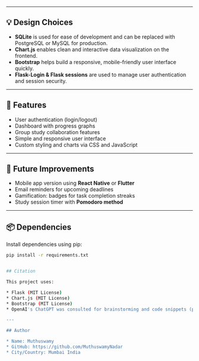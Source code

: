 
---

## 💡 Design Choices

- **SQLite** is used for ease of development and can be replaced with PostgreSQL or MySQL for production.
- **Chart.js** enables clean and interactive data visualization on the frontend.
- **Bootstrap** helps build a responsive, mobile-friendly user interface quickly.
- **Flask-Login & Flask sessions** are used to manage user authentication and session security.

---

## 🚀 Features

- User authentication (login/logout)
- Dashboard with progress graphs
- Group study collaboration features
- Simple and responsive user interface
- Custom styling and charts via CSS and JavaScript

---

## 🔮 Future Improvements

- Mobile app version using **React Native** or **Flutter**
- Email reminders for upcoming deadlines
- Gamification: badges for task completion streaks
- Study session timer with **Pomodoro method**

---

## 📦 Dependencies

Install dependencies using pip:

```bash
pip install -r requirements.txt


## Citation

This project uses:

* Flask (MIT License)
* Chart.js (MIT License)
* Bootstrap (MIT License)
* OpenAI's ChatGPT was consulted for brainstorming and code snippets (properly cited in relevant files).

---

## Author

* Name: Muthuswamy
* GitHub: https://github.com/MuthuswamyNadar
* City/Country: Mumbai India
